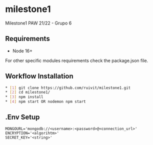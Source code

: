 # milestone1
Milestone1 PAW 21/22 - Grupo 6


## Requirements

* Node 16+

For other specific modules requirements check the package.json file.

## Workflow Installation

```bash
* [1] git clone https://github.com/ruivit/milestone1.git
* [2] cd milestone1/
* [3] npm install
* [4] npm start OR nodemon npm start
```

## .Env Setup

```
MONGOURL='mongodb://<username>:<password>@<connection_url>'
ENCRYPTION='<algorihtm>'
SECRET_KEY='<string>'
```
